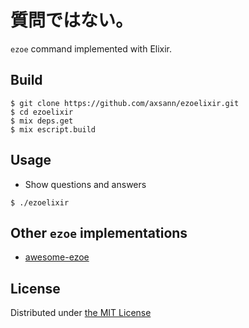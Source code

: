 質問ではない。
=========
`ezoe` command implemented with Elixir.


## Build
```
$ git clone https://github.com/axsann/ezoelixir.git
$ cd ezoelixir
$ mix deps.get
$ mix escript.build
```
## Usage
- Show questions and answers

```
$ ./ezoelixir
```

## Other `ezoe` implementations
- [awesome-ezoe](https://github.com/mattn/awesome-ezoe)

## License
Distributed under [the MIT License](http://opensource.org/licenses/MIT)
